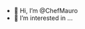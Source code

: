 - 👋 Hi, I’m @ChefMauro
- 👀 I’m interested in ...


<!---
ChefMauro/ChefMauro is a ✨ special ✨ repository because its `README.md` (this file) appears on your GitHub profile.
You can click the Preview link to take a look at your changes.
--->

